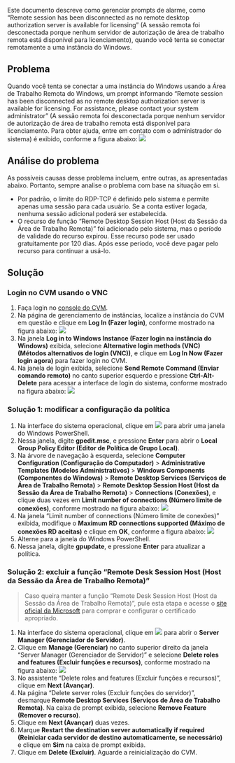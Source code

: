 Este documento descreve como gerenciar prompts de alarme, como “Remote session has been disconnected as no remote desktop authorization server is available for licensing” (A sessão remota foi desconectada porque nenhum servidor de autorização de área de trabalho remota está disponível para licenciamento), quando você tenta se conectar remotamente a uma instância do Windows.

## Problema

Quando você tenta se conectar a uma instância do Windows usando a Área de Trabalho Remota do Windows, um prompt informando “Remote session has been disconnected as no remote desktop authorization server is available for licensing. For assistance, please contact your system administrator” (A sessão remota foi desconectada porque nenhum servidor de autorização de área de trabalho remota está disponível para licenciamento. Para obter ajuda, entre em contato com o administrador do sistema) é exibido, conforme a figura abaixo:
![](https://main.qcloudimg.com/raw/0034f9d4e822ca556bd54dafb9b13c17.png)

## Análise do problema

As possíveis causas desse problema incluem, entre outras, as apresentadas abaixo. Portanto, sempre analise o problema com base na situação em si.
- Por padrão, o limite do RDP-TCP é definido pelo sistema e permite apenas uma sessão para cada usuário. Se a conta estiver logada, nenhuma sessão adicional poderá ser estabelecida.
- O recurso de função “Remote Desktop Session Host (Host da Sessão da Área de Trabalho Remota)” foi adicionado pelo sistema, mas o período de validade do recurso expirou.
Esse recurso pode ser usado gratuitamente por 120 dias. Após esse período, você deve pagar pelo recurso para continuar a usá-lo.

## Solução
### Login no CVM usando o VNC

1. Faça login no [console do CVM](https://console.cloud.tencent.com/cvm/index).
2. Na página de gerenciamento de instâncias, localize a instância do CVM em questão e clique em **Log In (Fazer login)**, conforme mostrado na figura abaixo:
![](https://main.qcloudimg.com/raw/d9ccf04da21f4ac86d624742c87d5628.png)
3. Na janela **Log in to Windows Instance (Fazer login na instância do Windows)** exibida, selecione **Alternative login methods (VNC) (Métodos alternativos de login (VNC))**, e clique em **Log In Now (Fazer login agora)** para fazer login no CVM.
4. Na janela de login exibida, selecione **Send Remote Command (Enviar comando remoto)** no canto superior esquerdo e pressione **Ctrl-Alt-Delete** para acessar a interface de login do sistema, conforme mostrado na figura abaixo:
![](https://main.qcloudimg.com/raw/5064251ea86085326e86884a1c13ef6b.png)

### Solução 1: modificar a configuração da política
1. Na interface do sistema operacional, clique em <img src="https://main.qcloudimg.com/raw/f0c84862ef30956c201c3e7c85a26eec.png" style="margin: 0;"></img> para abrir uma janela do Windows PowerShell.
2. Nessa janela, digite **gpedit.msc**, e pressione **Enter** para abrir o **Local Group Policy Editor (Editor de Política de Grupo Local)**.
3. Na árvore de navegação à esquerda, selecione **Computer Configuration (Configuração do Computador)** > **Administrative Templates (Modelos Administrativos)** > **Windows Components (Componentes do Windows)** > **Remote Desktop Services (Serviços de Área de Trabalho Remota)** > **Remote Desktop Session Host (Host da Sessão da Área de Trabalho Remota)** > **Connections (Conexões)**, e clique duas vezes em **Limit number of connections (Número limite de conexões)**, conforme mostrado na figura abaixo:
![](https://main.qcloudimg.com/raw/e0420d2bb8ddd3e1524ee688173cb9d1.png)
4. Na janela “Limit number of connections (Número limite de conexões)” exibida, modifique o **Maximum RD connections supported (Máximo de conexões RD aceitas)** e clique em **OK**, conforme a figura abaixo:
![](https://main.qcloudimg.com/raw/066c9dfb06dc4c092424c4e1142f7471.png)
5. Alterne para a janela do Windows PowerShell.
6. Nessa janela, digite **gpupdate**, e pressione **Enter** para atualizar a política.


### Solução 2: excluir a função “Remote Desk Session Host (Host da Sessão da Área de Trabalho Remota)”
> Caso queira manter a função “Remote Desk Session Host (Host da Sessão da Área de Trabalho Remota)”, pule esta etapa e acesse o [site oficial da Microsoft](https://www.microsoft.com/) para comprar e configurar o certificado apropriado.
>
1. Na interface do sistema operacional, clique em <img src="https://main.qcloudimg.com/raw/f779581f1ce3edfead8c725ce1504009.png" style="margin: 0;"> para abrir o **Server Manager (Gerenciador de Servidor)**.
2. Clique em **Manage (Gerenciar)** no canto superior direito da janela “Server Manager (Gerenciador de Servidor)” e selecione **Delete roles and features (Excluir funções e recursos)**, conforme mostrado na figura abaixo:
![](https://main.qcloudimg.com/raw/373ef0a31c2b8e8fd1539e29852c4fab.png)
3. No assistente “Delete roles and features (Excluir funções e recursos)”, clique em **Next (Avançar)**.
4. Na página “Delete server roles (Excluir funções do servidor)”, desmarque **Remote Desktop Services (Serviços de Área de Trabalho Remota)**. Na caixa de prompt exibida, selecione **Remove Feature (Remover o recurso)**.
6. Clique em **Next (Avançar)** duas vezes.
6. Marque **Restart the destination server automatically if required (Reiniciar cada servidor de destino automaticamente, se necessário)** e clique em **Sim** na caixa de prompt exibida.
8. Clique em **Delete (Excluir)**.
Aguarde a reinicialização do CVM.






